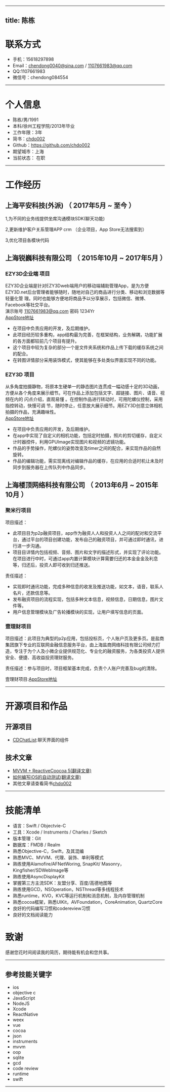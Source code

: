 <meta http-equiv="Content-Type" content="text/html; charset=utf-8">

---
title: 陈栋
---

# 联系方式
- 手机：15618297898
- Email：chendong0040@sina.com / 1107661983@qq.com
- QQ:1107661983
- 微信号：chendong084554

---

# 个人信息

 - 陈栋/男/1991
 - 本科/徐州工程学院/2013年毕业
 - 工作年限：3年
 - 简书：[chdo002](http://www.jianshu.com/u/1db409442048)
 - Github：https://github.com/chdo002
 - 期望城市：上海
 - 当前状态： 在职

---

# 工作经历

## 上海平安科技(外派)  （ 2017年5月 ~ 至今 ）


1,为不同的业务线提供坐席沟通模块SDK(聊天功能)

2,更新维护客户关系管理APP crm （企业项目，App Store无法搜索到）

3,优化项目各模块代码

## 上海锐巍科技有限公司 （ 2015年10月 ~ 2017年5月 ）

### EZY3D企业端 项目

EZY3D企业端是针对EZY3Dweb端用户的移动端辅助管理App，是为方便
EZY3D.net后台管理者能够随时，随地对自己的商品进行分类、移动和浏览数据等轻量化管 理。同时也能够方便地将商品予以分享展示，包括微信、微博、Facebook等社交平台。  
演示账号 1107661983@qq.com 密码 1234Yr  
[AppStore地址](https://itunes.apple.com/cn/app/EZY3DBIZ/id1091514537)


- 在项目中负责应用的开发，及后期维护。  
- 此项目经历较多重构，app结构最为完善，在框架结构，业务解耦，功能扩展的各方面都较前几个项目有提升。  
- 这个项目中较为复杂的部分一个是文件夹系统和作品上传下载的缓存系统之间的配合。
- 在转图详情部分采用装饰模式，使其能够在多处类似界面实现不同的功能。


### EZY3D 项目
从多角度拍摄静物，将原本生硬单一的静态图片连贯成一幅动感十足的3D动画，
方便从各个角度来展示细节。可在作品上添加包括文字、超链接、图片、语音、视频在内的 闪点介绍，直观易懂 。在控制作品进行转动时，可用陀螺仪控制，采用指控转动，快慢可调 节，随时停止，任意放大展示细节。用EZY3D创意立体相机拍摄的作品，充满趣味性。  
[AppStore地址](https://itunes.apple.com/cn/app/ezy3d相机-快速创作3d及全景可互动图像的利器/id1057466648?mt=8)

- 在项目中负责应用的开发，及后期维护。  
- 在app中实现了自定义的相机功能，包括定时拍摄，照片的剪切缓存，自定义计时器控件，利用GPUImage实现图片和视频的滤镜功能。
- 作品的手势操作，陀螺仪的姿势改变及timer之间的配合，来实现作品的自然旋转。
- 作品的编辑功能，需实现离线对编辑作品的缓存，在应用的合适时机让未及时同步到服务器在上传队列中作品同步。




## 上海楼顶网络科技有限公司 （ 2013年6月 ~ 2015年10月 ）

### 聚米行项目
项目描述：

 - 此项⽬目为p2p融资项⽬，app作为融资⼈人和投资⼈人之间的配对和交流平台，通过平台的项⽬创建功能，发布⾃己的融资项⽬，并可通过即时通讯，进⾏进一步沟通。  
 - 项⽬目详情内包括视频、音频、图⽚和文字的描述形式，并实现了评论功能。在项⽬进⾏中时，可通过app内置计算模块计算需要归还的本⾦金金及利息等，归还后，投资⼈即可收到归还推送。  

责任描述：  

- 实现即时通讯功能，完成多种信息的收发及推送功能，如文本，语⾳，联系人名⽚，还款信息等。  
- 发布融资项⽬的流程实现，包括多种⽂本信息，视频信息，日期信息，图⽚文件等。  
- 用户信息管理模块及广告轮播模块的实现，让用户填写信息的页⾯。


### 壹理财项目

项目描述：此项目为典型的p2p应用，包括投标页，个人账户页及更多页。是盐商集团旗下专业的互联网金融信息服务平台，由上海盐商网络科技有限公司倾力打造，专注于为个人及小微企业提供规范化、专业化的融资服务，为各类投资人提供安全、便捷、高收益投资理财服务。

责任描述：参与项目时，项目框架基本完成，负责个人账户完善及bug的清除。

壹理财项目:[AppStore地址](https://itunes.apple.com/cn/app/壹理财/id972300745?mt=8)


---

# 开源项目和作品

## 开源项目

 - [CDChatList](https://github.com/chdo002/CDChatList):聊天界面的组件
 
## 技术文章

- [MVVM + ReactiveCoocoa 5(翻译文章)](http://www.jianshu.com/p/e7eddc595a7e)
- [如何编写iOS的自动测试(翻译文章)](http://www.jianshu.com/p/0342e780706e)
- 其他文章请查看简书[chdo002](http://www.jianshu.com/u/1db409442048)

---
# 技能清单

- 语言：Swift / Objectvie-C
- 工具：Xcode / Instruments / Charles / Sketch
- 版本管理：Git
- 数据库：FMDB / Realm
- 熟悉Objective-C，Swift，及其混编
- 熟悉MVC、MVVM、代理、装饰、单利等模式
- 熟练使用Alamofire/AFNetWoring, SnapKit/ Masonry， Kingfisher/SDWebImage等
- 熟练使用AsyncDisplayKit
- 掌握第三方主流SDK：友盟分享、百度/高德地图等
- 熟练使用GCD，NSOperation，NSThread等多线程技术
- 熟悉runtime，KVO，KVC等运行机制和消息机制，及内存管理机制
- 熟悉cocoa框架，熟悉UIKit，AVFoundation，CoreAnimation, QuartzCore
- 良好的代码编写习惯和codereview习惯
- 良好的文档阅读能力

# 致谢
感谢您花时间阅读我的简历，期待能有机会和您共事。

---

## 参考技能关键字
- ios
- objective c
- JavaScript
- NodeJS
- Xcode
- ReactNative
- weex
- vue
- cocoa
- json
- instruments
- mvvm
- oop
- sqlite
- gcd
- code review
- runtime
- swift

---


